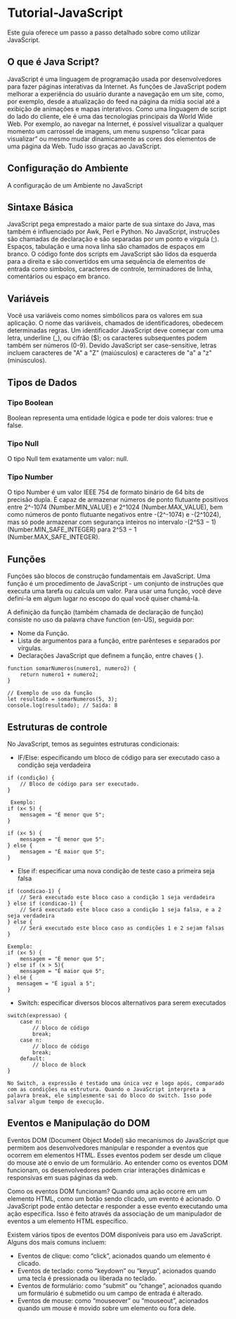 # Tutorial-JavaScript
Este guia oferece um passo a passo detalhado sobre como utilizar JavaScript. 

## O que é Java Script?
JavaScript é uma linguagem de programação usada por desenvolvedores para fazer páginas interativas da Internet. As funções de JavaScript podem melhorar a experiência do usuário durante a navegação em um site, como, por exemplo, desde a atualização do feed na página da mídia social até a exibição de animações e mapas interativos. Como uma linguagem de script do lado do cliente, ele é uma das tecnologias principais da World Wide Web. Por exemplo, ao navegar na Internet, é possível visualizar a qualquer momento um carrossel de imagens, um menu suspenso “clicar para visualizar” ou mesmo mudar dinamicamente as cores dos elementos de uma página da Web. Tudo isso graças ao JavaScript.

## Configuração do Ambiente
A configuração de um Ambiente no JavaScript 


## Sintaxe Básica

JavaScript pega emprestado a maior parte de sua sintaxe do Java, mas também é influenciado por Awk, Perl e Python. No JavaScript, instruções são chamadas de declaração e são separadas por um ponto e vírgula (;). Espaços, tabulação e uma nova linha são chamados de espaços em branco. O código fonte dos scripts em JavaScript são lidos da esquerda para a direita e são convertidos em uma sequência de elementos de entrada como simbolos, caracteres de controle, terminadores de linha, comentários ou espaço em branco.

## Variáveis

Você usa variáveis como nomes simbólicos para os valores em sua aplicação. O nome das variáveis, chamados de identificadores, obedecem determinadas regras. Um identificador JavaScript deve começar com uma letra, underline (_), ou cifrão ($); os caracteres subsequentes podem também ser números (0-9). Devido JavaScript ser case-sensitive, letras incluem caracteres de "A" a "Z" (maiúsculos) e caracteres de "a" a "z" (minúsculos).



## Tipos de Dados

### Tipo Boolean
Boolean representa uma entidade lógica e pode ter dois valores: true e false.


### Tipo Null
O tipo Null tem exatamente um valor: null.

### Tipo Number
O tipo Number é um valor IEEE 754 de formato binário de 64 bits de precisão dupla. É capaz de armazenar números de ponto flutuante positivos entre 2^-1074 (Number.MIN_VALUE) e 2^1024 (Number.MAX_VALUE), bem como números de ponto flutuante negativos entre -(2^-1074) e -(2^1024), mas só pode armazenar com segurança inteiros no intervalo -(2^53 − 1) (Number.MIN_SAFE_INTEGER) para 2^53 − 1 (Number.MAX_SAFE_INTEGER).


## Funções
Funções são blocos de construção fundamentais em JavaScript. Uma função é um procedimento de JavaScript - um conjunto de instruções que executa uma tarefa ou calcula um valor. Para usar uma função, você deve defini-la em algum lugar no escopo do qual você quiser chamá-la.

A definição da função (também chamada de declaração de função) consiste no uso da palavra chave function (en-US), seguida por:

* Nome da Função.
* Lista de argumentos para a função, entre parênteses e separados por vírgulas.
* Declarações JavaScript que definem a função, entre chaves { }.

````
function somarNumeros(numero1, numero2) {
    return numero1 + numero2;
}

// Exemplo de uso da função
let resultado = somarNumeros(5, 3);
console.log(resultado); // Saída: 8

````

## Estruturas de controle

No JavaScript, temos as seguintes estruturas condicionais:

* IF/Else: especificando um bloco de código para ser executado caso a condição seja verdadeira
```
if (condição) {
    // Bloco de código para ser executado.
}

 Exemplo:
if (x< 5) {
    mensagem = "É menor que 5";
}
```
```
if (x< 5) {
    mensagem = "É menor que 5";
} else {
    mensagem = "É maior que 5";
}
```
* Else if: especificar uma nova condição de teste caso a primeira seja falsa
````
if (condicao-1) {
    // Será executado este bloco caso a condição 1 seja verdadeira
} else if (condicao-1) {
    // Será executado este bloco caso a condição 1 seja falsa, e a 2 seja verdadeira
} else {
    // Será executado este bloco caso as condições 1 e 2 sejam falsas
}

Exemplo:
if (x< 5) {
    mensagem = "É menor que 5";
} else if (x > 5){
    mensagem = "É maior que 5";
} else {
   mensagem = "É igual a 5";
}

````
* Switch: especificar diversos blocos alternativos para serem executados
````
switch(expressao) {
    case n:
        // bloco de código
        break;
    case n:
        // bloco de código
        break;
    default:
        // bloco de block
}

No Switch, a expressão é testado uma única vez e logo após, comparado com as condições na estrutura. Quando o JavaScript interpreta a palavra break, ele simplesmente sai do bloco do switch. Isso pode salvar algum tempo de execução.

````
## Eventos e Manipulação do DOM

Eventos DOM (Document Object Model) são mecanismos do JavaScript que permitem aos desenvolvedores manipular e responder a eventos que ocorrem em elementos HTML. Esses eventos podem ser desde um clique do mouse até o envio de um formulário. Ao entender como os eventos DOM funcionam, os desenvolvedores podem criar interações dinâmicas e responsivas em suas páginas da web.

Como os eventos DOM funcionam?
Quando uma ação ocorre em um elemento HTML, como um botão sendo clicado, um evento é acionado. O JavaScript pode então detectar e responder a esse evento executando uma ação específica. Isso é feito através da associação de um manipulador de eventos a um elemento HTML específico.

Existem vários tipos de eventos DOM disponíveis para uso em JavaScript. Alguns dos mais comuns incluem:

* Eventos de clique: como “click”, acionados quando um elemento é clicado.
* Eventos de teclado: como “keydown” ou “keyup”, acionados quando uma tecla é pressionada ou liberada no teclado.
* Eventos de formulário: como “submit” ou “change”, acionados quando um formulário é submetido ou um campo de entrada é alterado.
* Eventos de mouse: como “mouseover” ou “mouseout”, acionados quando um mouse é movido sobre um elemento ou fora dele.
